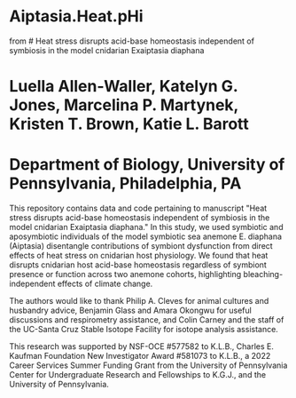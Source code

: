 # Aiptasia.Heat.pHi
from # Heat stress disrupts acid-base homeostasis independent of symbiosis in the model cnidarian Exaiptasia diaphana
# Luella Allen-Waller, Katelyn G. Jones, Marcelina P. Martynek, Kristen T. Brown, Katie L. Barott
# Department of Biology, University of Pennsylvania, Philadelphia, PA

This repository contains data and code pertaining to manuscript "Heat stress disrupts acid-base homeostasis independent of symbiosis in the model cnidarian Exaiptasia diaphana." In this study, we used symbiotic and aposymbiotic individuals of the model symbiotic sea anemone E. diaphana (Aiptasia) disentangle contributions of symbiont dysfunction from direct effects of heat stress on cnidarian host physiology. We found that heat disrupts cnidarian host acid-base homeostasis regardless of symbiont presence or function across two anemone cohorts, highlighting bleaching-independent effects of climate change.

The authors would like to thank Philip A. Cleves for animal cultures and husbandry advice, Benjamin Glass and Amara Okongwu for useful discussions and respirometry assistance, and Colin Carney and the staff of the UC-Santa Cruz Stable Isotope Facility for isotope analysis assistance.

This research was supported by NSF-OCE #577582 to K.L.B., Charles E. Kaufman Foundation New Investigator Award #581073 to K.L.B., a 2022 Career Services Summer Funding Grant from the University of Pennsylvania Center for Undergraduate Research and Fellowships to K.G.J., and the University of Pennsylvania. 
